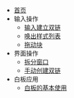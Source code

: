 * [首页](zh-CN/)
* 输入操作
	* [输入建立双链](zh-CN/输入操作/输入建立双链.md)
	* [唤出样式列表](zh-CN/输入操作/唤出样式列表.md)
	* [拖动块](zh-CN/输入操作/拖动块.md)
* 界面操作
	* [拆分窗口](zh-CN/界面操作/拆分窗口.md)
	* [手动创建双链](zh-CN/界面操作/手动创建双链.md)
* 白板应用
	* [白板的基本使用](zh-CN/白板应用/白板的基本使用.md)
